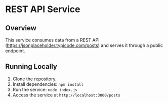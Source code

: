 # REST API Service

## Overview
This service consumes data from a REST API (https://jsonplaceholder.typicode.com/posts) and serves it through a public endpoint.

## Running Locally
1. Clone the repository.
2. Install dependencies: `npm install`
3. Run the service: `node index.js`
4. Access the service at `http://localhost:3000/posts`
